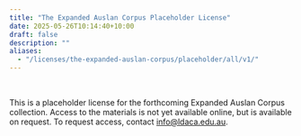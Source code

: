 ```yaml
---
title: "The Expanded Auslan Corpus Placeholder License"
date: 2025-05-26T10:14:40+10:00
draft: false
description: ""
aliases:
  - "/licenses/the-expanded-auslan-corpus/placeholder/all/v1/"
---
```


<br>

This is a placeholder license for the forthcoming Expanded Auslan Corpus collection. Access to the materials is not yet available online, but is available on request. To request access, contact info@ldaca.edu.au.

<br>
